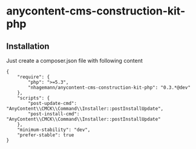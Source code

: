 anycontent-cms-construction-kit-php
===================================


## Installation

Just create a composer.json file with following content

    {
        "require": {
            "php": ">=5.3",
            "nhagemann/anycontent-cms-construction-kit-php": "0.3.*@dev"
        },
        "scripts": {
            "post-update-cmd": "AnyContent\\CMCK\\Command\\Installer::postInstallUpdate",
            "post-install-cmd": "AnyContent\\CMCK\\Command\\Installer::postInstallUpdate"
        },
        "minimum-stability": "dev",
        "prefer-stable": true
    }
